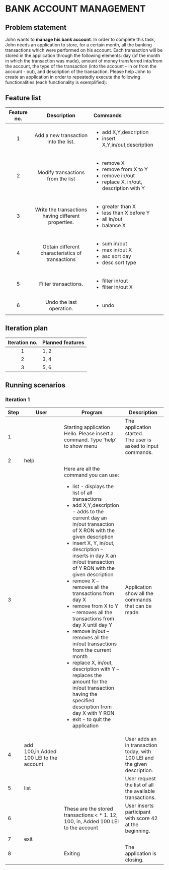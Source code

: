 #  BANK ACCOUNT MANAGEMENT

## Problem statement
John wants to **manage his bank account**. In order to complete this task, John needs an application to
store, for a certain month, all the banking transactions which were performed on his account. Each
transaction will be stored in the application through the following elements: day (of the month in
which the transaction was made), amount of money transferred into/from the account, the type of the
transaction (into the account – in or from the account - out), and description of the transaction. Please
help John to create an application in order to repeatedly execute the following functionalities (each
functionality is exemplified):

## Feature list

Feature no.   | Description                                             | Commands
:------------:|:-------------------------------------------------------:|:----------------------------------------------------------------------
1             | Add a new transaction into the list.				    | <ul><li>add X,Y,description</li><li>insert X,Y,in/out,description</li></ul>
2             | Modify transactions from the list                       | <ul><li>remove X</li><li>remove from X to Y</li><li>remove in/out</li><li>replace X, in/out, description with Y</li></ul>
3             | Write the transactions having different properties.     | <ul><li>greater than X</li><li>less than X before Y</li><li>all in/out</li><li>balance X</li></ul>
4             | Obtain different characteristics of transactions        | <ul><li>sum in/out</li><li>max in/out X</li><li>asc sort day</li><li>desc sort type</li></ul>
5             | Filter transactions.                                    | <ul><li>filter in/out</li><li>filter in/out X</li></ul>
6             | Undo the last operation.                                | <ul><li>undo</li></ul>

## Iteration plan

Iteration no. | Planned features
:------------:|:----------------
1             | 1, 2
2             | 3, 4
3             | 5, 6

## Running scenarios

### Iteration 1

<table>
    <thead>
        <tr>
            <th>Step</th>
            <th>User</th>
            <th>Program</th>
            <th>Description</th>
        </tr>
    </thead>
    <tbody>
        <tr>
            <td>1</td>
            <td></td>
            <td>Starting application<br>
                Hello. Please insert a command. Type 'help' to show menu
            </td>
            <td>The application started.<br>
				The user is asked to input commands.
            </td>
        </tr>
        <tr>
            <td>2</td>
            <td>help</td>
            <td></td>
            <td></td>
        </tr>
        <tr>
            <td>3</td>
            <td></td>
			<td>Here are all the command you can use:<br>
			<ul>
		<li> list - displays the list of all transactions </li>
		<li> add X,Y,description - adds to the current day an in/out transaction of X RON with the given description</li>
		<li>insert X, Y, in/out, description – inserts in day X an in/out transaction of Y RON with the given description</li>
		<li>remove X – removes all the transactions from day X</li>
		<li>remove from X to Y – removes all the transactions from day X until day Y</li>
		<li>remove in/out – removes all the in/out transactions from the current month</li>
		<li>replace X, in/out, description with Y – replaces the amount for the in/out transaction having the specified description from day X with Y RON</li>
		<li>exit - to quit the application</li>
			</ul>
			</td>
            <td>Application show all the commands that can be made.</td>
        </tr>
        <tr>
            <td>4</td>
            <td>add 100,in,Added 100 LEI to the account</td>
            <td></td>
            <td>User adds an in transaction today, with 100 LEI and the given description.</td>
        </tr>
        <tr>
            <td>5</td>
            <td>list</td>
            <td></td>
            <td>User request the list of all the available transactions.</td>
        </tr>
        <tr>
			<td>6</td>
            <td></td>
			<td>These are the stored transactions:<
				* 1. 12, 100, in, Added 100 LEI to the account
            <td>User inserts participant with score 42 at the beginning.</td>
        </tr>
        <tr>
            <td>7</td>
            <td>exit</td>
            <td></td>
            <td></td>
        </tr>
        <tr>
            <td>8</td>
            <td></td>
            <td>
                Exiting
            </td>
            <td>The application is closing.</td>
        </tr>
    </tbody>
</table>

